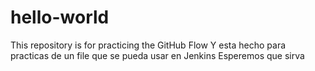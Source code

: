 # hello-world
This repository is for practicing the GitHub Flow
Y esta hecho para practicas de un file que se pueda usar en Jenkins
Esperemos que sirva
